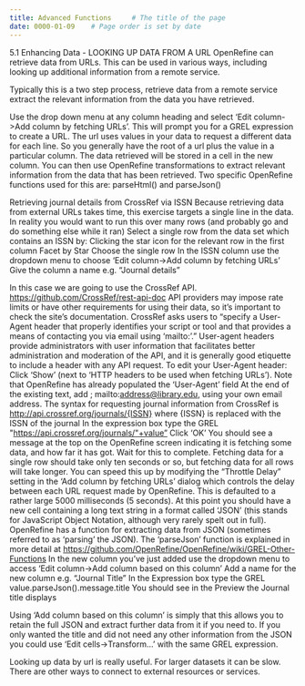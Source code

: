 ```yaml
---
title: Advanced Functions     # The title of the page
date: 0000-01-09    # Page order is set by date
---
```


5.1 Enhancing Data - LOOKING UP DATA FROM A URL
OpenRefine can retrieve data from URLs. This can be used in various ways, including looking up additional information from a remote service.

Typically this is a two step process,
retrieve data from a remote service
extract the relevant information from the data you have retrieved.

Use the drop down menu at any column heading and select ‘Edit column->Add column by fetching URLs’.
This will prompt you for a GREL expression to create a URL. The url uses values in your data to request a different data for each line. So you generally have the root of a url plus the value in a particular column.
The data retrieved will be stored in a cell in the new column.  You can then use OpenRefine transformations to extract relevant information from the data that has been retrieved.
Two specific OpenRefine functions used for this are: parseHtml() and parseJson()

Retrieving journal details from CrossRef via ISSN
Because retrieving data from external URLs takes time, this exercise targets a single line in the data. In reality you would want to run this over many rows (and probably go and do something else while it ran)
Select a single row from the data set which contains an ISSN by:
Clicking the star icon for the relevant row in the first column
Facet by Star
Choose the single row
In the ISSN column use the dropdown menu to choose ‘Edit column->Add column by fetching URLs’
Give the column a name e.g. “Journal details”

In this case we are going to use the CrossRef API.
https://github.com/CrossRef/rest-api-doc
API providers may impose rate limits or have other requirements for using their data, so it’s important to check the site’s documentation. CrossRef asks users to “specify a User-Agent header that properly identifies your script or tool and that provides a means of contacting you via email using ‘mailto:’.” User-agent headers provide administrators with user information that facilitates better administration and moderation of the API, and it is generally good etiquette to include a header with any API request.
To edit your User-Agent header:
Click ‘Show’ (next to ‘HTTP headers to be used when fetching URLs’). Note that OpenRefine has already populated the ‘User-Agent’ field
At the end of the existing text, add ; mailto:address@library.edu, using your own email address.
The syntax for requesting journal information from CrossRef is http://api.crossref.org/journals/{ISSN} where {ISSN} is replaced with the ISSN of the journal
In the expression box type the GREL "https://api.crossref.org/journals/"+value”
Click ‘OK’
You should see a message at the top on the OpenRefine screen indicating it is fetching some data, and how far it has got. Wait for this to complete. Fetching data for a single row should take only ten seconds or so, but fetching data for all rows will take longer. You can speed this up by modifying the “Throttle Delay” setting in the ‘Add column by fetching URLs’ dialog which controls the delay between each URL request made by OpenRefine. This is defaulted to a rather large 5000 milliseconds (5 seconds).
At this point you should have a new cell containing a long text string in a format called ‘JSON’ (this stands for JavaScript Object Notation, although very rarely spelt out in full).
OpenRefine has a function for extracting data from JSON (sometimes referred to as ‘parsing’ the JSON). The ‘parseJson’ function is explained in more detail at https://github.com/OpenRefine/OpenRefine/wiki/GREL-Other-Functions
In the new column you’ve just added use the dropdown menu to access ‘Edit column->Add column based on this column’
Add a name for the new column e.g. “Journal Title”
In the Expression box type the GREL value.parseJson().message.title
You should see in the Preview the Journal title displays

Using ‘Add column based on this column’ is simply that this allows you to retain the full JSON and extract further data from it if you need to. If you only wanted the title and did not need any other information from the JSON you could use ‘Edit cells->Transform…’ with the same GREL expression.

Looking up data by url is really useful. For larger datasets it can be slow. There are other ways to connect to external resources or services.
